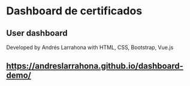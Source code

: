 # Dashboard de certificados
## User dashboard

Developed by Andrés Larrahona with HTML, CSS, Bootstrap, Vue.js

## https://andreslarrahona.github.io/dashboard-demo/
